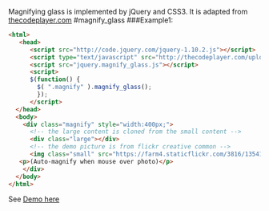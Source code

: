 Magnifying glass is implemented by jQuery and CSS3.
It is adapted from [thecodeplayer.com](http://thecodeplayer.com/walkthrough/magnifying-glass-for-images-using-jquery-and-css3)
#magnify_glass
###Example1:
```html
<html>
   <head>
      <script src="http://code.jquery.com/jquery-1.10.2.js"></script>
      <script type="text/javascript" src="http://thecodeplayer.com/uploads/js/prefixfree.js"></script>
      <script src="jquery.magnify_glass.js"></script>
      <script>
      $(function() {
        $( ".magnify" ).magnify_glass();
        });
      </script>
  </head>
  <body>
    <div class="magnify" style="width:400px;">
      <!-- the large content is cloned from the small content -->
      <div class="large"></div>
      <!-- the demo picture is from flickr creative common -->
      <img class="small" src="https://farm4.staticflickr.com/3816/13541002244_b09843740e_b.jpg" alt="small"/>
   <p>(Auto-magnify when mouse over photo)</p>
    </div>
  </body>
</html>
```
See [Demo here](http://jsfiddle.net/xpc3va3y/5/)


